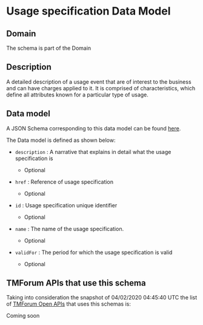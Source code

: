 # Usage specification Data Model

## Domain

The  schema is part of the  Domain

## Description

A detailed description of a usage event that are of interest to the business and can have charges applied to it. It is comprised of characteristics, which define all attributes known for a particular type of usage.

## Data model

A JSON Schema corresponding to this data model can be found
[here](https://github.com/tmforum-rand/schemas/blob/candidates/Product/UsageSpecification.schema.json).

The Data model is defined as shown below:
- `description` : A narrative that explains in detail what the usage specification is

  - Optional

- `href` : Reference of usage specification

  - Optional

- `id` : Usage specification unique identifier

  - Optional

- `name` : The name of the usage specification.

  - Optional

- `validFor` : The period for which the usage specification is valid

  - Optional





## TMForum APIs that use this schema

Taking into consideration the snapshot of 04/02/2020 04:45:40 UTC the list of [TMForum Open APIs](https://www.tmforum.org/open-apis/) that uses this schemas is:

Coming soon